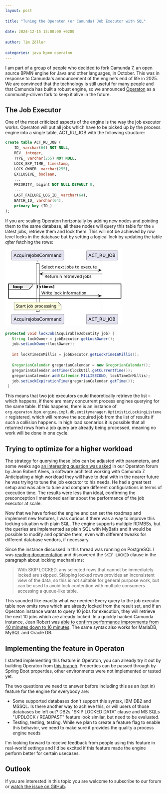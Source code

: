 ```yaml
---
layout: post

title: "Tuning the Operaton (or Camunda) Job Executor with SQL"

date: 2024-12-15 15:00:00 +0200

author: Tim Zöller

categories: java bpmn operaton
---
```


I am part of a group of people who decided to fork Camunda 7, an open source BPMN engine for Java and other languages, in October. This was in response to Camunda's announcement of the engine's end of life in 2025. We are convinced that the technology is still useful for many people and that Camunda has built a robust engine, so we announced [Operaton](https://github.com/operaton/operaton) as a community-driven fork to keep it alive in the future. 


## The Job Executor

One of the most criticized aspects of the engine is the way the job executor works. Operaton will put all jobs which have to be picked up by the process engine into a single table, ACT_RU_JOB with the following structure: 

```sql
create table ACT_RU_JOB (
    ID_ varchar(64) NOT NULL,
    REV_ integer,
    TYPE_ varchar(255) NOT NULL,
    LOCK_EXP_TIME_ timestamp,
    LOCK_OWNER_ varchar(255),
    EXCLUSIVE_ boolean,
    ...
    PRIORITY_ bigint NOT NULL DEFAULT 0,
    ...
    LAST_FAILURE_LOG_ID_ varchar(64),
    BATCH_ID_ varchar(64),
    primary key (ID_)
);
```

If you are scaling Operaton horizontally by adding new nodes and pointing them to the same database, all these nodes will query this table for the `n` latest jobs, retrieve them and lock them. This will not be achieved by row level locks in the database but by setting a logical lock by updating the table *after* fetching the rows:


![A UML diagram decscribing the flow metnioned above visually](/assets/20241215/UML.png)


```java
protected void lockJob(AcquirableJobEntity job) {
   String lockOwner = jobExecutor.getLockOwner();
   job.setLockOwner(lockOwner);

   int lockTimeInMillis = jobExecutor.getLockTimeInMillis();

   GregorianCalendar gregorianCalendar = new GregorianCalendar();
   gregorianCalendar.setTime(ClockUtil.getCurrentTime());
   gregorianCalendar.add(Calendar.MILLISECOND, lockTimeInMillis);
   job.setLockExpirationTime(gregorianCalendar.getTime());
 }
```


This means that two job executors could theoretically retrieve the list – which happens, if there are many concurrent process engines querying for the same table. If this happens, there is an instance of `org.operaton.bpm.engine.impl.db.entitymanager.OptimisticLockingListener` registered, which will remove the acquired job from the list of results if such a collision happens. In high load scenarios it is possible that all returned rows from a job query are already being processed, meaning no work will be done in one cycle.


## Trying to optimize for a higher workload

The strategy for querying these jobs can be adjusted with parameters, and some weeks ago [an interesting question was asked](https://forum.operaton.org/t/job-execution-rejected/68) in our Operaton forum by Jean Robert Alves, a software architect working with Camunda 7. Anticipating a high  workload they will have to deal with in the nearer future he was trying to tune the job executor to his needs. He had a great test setup and was able to tune and compare different configurations in terms of execution time. The results were less than ideal, confirming the preconception I mentioned earlier about the performance of the job executor at scale.

Now that we have forked the engine and can set the roadmap and implement new features, I was curious if there was a way to improve this locking situation with plain SQL. The engine supports multiple RDMBSs, but the queries are implemented as plain SQL with MyBatis and it would be possible to modify and optimize them, even with different tweaks for different database vendors, if necessary. 

Since the instance discussed in this thread was running on PostgreSQL I was [reading documentation](https://www.postgresql.org/docs/current/sql-select.html) and discovered the `SKIP LOCKED` clause in the paragraph about locking mechanisms:

> With SKIP LOCKED, any selected rows that cannot be immediately locked are skipped. Skipping locked rows provides an inconsistent view of the data, so this is not suitable for general purpose work, but can be used to avoid lock contention with multiple consumers accessing a queue-like table. 

This sounded like exactly what we needed: Every query to the job executor table now omits rows which are already locked from the result set, and if an Operaton instance wants to query 10 jobs for execution, they will retrieve the next 10 jobs which are already locked. In a quickly hacked Camunda instance, Jean Robert was [able to confirm performance improvments from 40 minutes down to 16 minutes](https://forum.operaton.org/t/job-execution-rejected/68/50?u=javahippie). The same syntax also works for MariaDB, MySQL and Oracle DB.


## Implementing the feature in Operaton
I started implementing this feature in Operaton, you can already try it out by building Operaton from [this branch](https://github.com/operaton/operaton/tree/feature/add-configuration-for-skipping-locked-rows). Properties can be passed through by Spring Boot properties, other environments were not implemented or tested yet. 

The two questions we need to answer before including this as an (opt in) feature for the engine for everybody are:

* Some supported databases don't support this syntax, IBM DB2 and MSSQL. Is there another way to achieve this, or will users of those databases be left out? DB2s "SKIP LOCKED DATA" clause and MS SQLs "UPDLOCK / READPAST" feature look similar, but need to be evaluated.
* Testing, testing, testing. While we plan to create a feature flag to enable this behavior, we need to make sure it provides the quality a process engine needs

I'm looking forward to receive feedback from people using this feature in real-world settings and I'd be excited if this feature made the engine perform better for certain usecases.

## Outlook
If you are interested in this topic you are welcome to subscribe to our forum or [watch the issue on GitHub](https://github.com/operaton/operaton/issues/264). 
